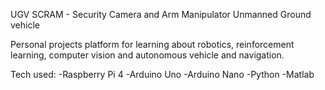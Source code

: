 UGV SCRAM - Security Camera and Arm Manipulator Unmanned Ground vehicle

Personal projects platform for learning about robotics, reinforcement learning, computer vision and autonomous vehicle and navigation.

Tech used:
-Raspberry Pi 4
-Arduino Uno
-Arduino Nano
-Python
-Matlab

